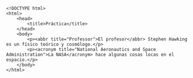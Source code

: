 <code>
&lt;!DOCTYPE html&gt;
&lt;html&gt;
    &lt;head&gt;
        &lt;title&gt;Práctica&lt;/title&gt;
    &lt;/head&gt;
    &lt;body&gt;
        &lt;p&gt;&lt;abbr title="Professor"&gt;El profesor&lt;/abbr&gt; Stephen Hawking es un físico teórico y cosmólogo.&lt;/p&gt;
        &lt;p&gt;&lt;acronym title="National Aeronautics and Space Administration"&gt;La NASA&lt;/acronym&gt; hace algunas cosas locas en el espacio.&lt;/p&gt;
    &lt;/body&gt;
&lt;/html&gt;
</code>
